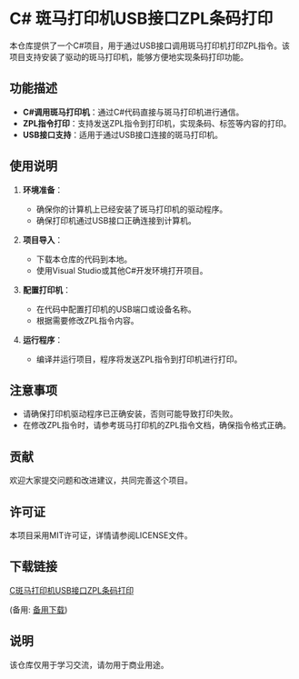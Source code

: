 # C# 斑马打印机USB接口ZPL条码打印

本仓库提供了一个C#项目，用于通过USB接口调用斑马打印机打印ZPL指令。该项目支持安装了驱动的斑马打印机，能够方便地实现条码打印功能。

## 功能描述

- **C#调用斑马打印机**：通过C#代码直接与斑马打印机进行通信。
- **ZPL指令打印**：支持发送ZPL指令到打印机，实现条码、标签等内容的打印。
- **USB接口支持**：适用于通过USB接口连接的斑马打印机。

## 使用说明

1. **环境准备**：
   - 确保你的计算机上已经安装了斑马打印机的驱动程序。
   - 确保打印机通过USB接口正确连接到计算机。

2. **项目导入**：
   - 下载本仓库的代码到本地。
   - 使用Visual Studio或其他C#开发环境打开项目。

3. **配置打印机**：
   - 在代码中配置打印机的USB端口或设备名称。
   - 根据需要修改ZPL指令内容。

4. **运行程序**：
   - 编译并运行项目，程序将发送ZPL指令到打印机进行打印。

## 注意事项

- 请确保打印机驱动程序已正确安装，否则可能导致打印失败。
- 在修改ZPL指令时，请参考斑马打印机的ZPL指令文档，确保指令格式正确。

## 贡献

欢迎大家提交问题和改进建议，共同完善这个项目。

## 许可证

本项目采用MIT许可证，详情请参阅LICENSE文件。

## 下载链接
[C斑马打印机USB接口ZPL条码打印](https://pan.quark.cn/s/9e30a050f915) 

(备用: [备用下载](https://pan.baidu.com/s/1BMkEcuWk9Y0fdDrVu8qkTw?pwd=1234))

## 说明

该仓库仅用于学习交流，请勿用于商业用途。
